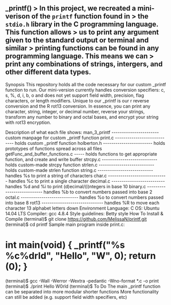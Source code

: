## _printf() > In this project, we recreated a mini-verison of the ```printf``` function found in > the ```stdio.h``` library in the C programming language. This function allows > us to print any argument given to the standard output or terminal and similar > printing functions can be found in any programming language. This means we can > print any combinations of strings, intergers, and other different data types.
Synopsis
This repository holds all the code necessary for our custom _printf function to run. Our mini-version currently handles conversion specifiers: c, s, %, d, i, b, o and does not yet support field width, precision, flag characters, or length modifiers. Unique to our _printf is our r reverse conversion and the R rot13 conversion. In essence, you can print any character, string, integer, or decimal number, reverse your strings, transform any number to binary and octal bases, and encrypt your string with rot13 encryption.

Description of what each file shows:
man_3_printf ----------------------- custom manpage for custom _printf function
print.c ---------------------------- holds custom _printf function
holberton.h ------------------------ holds prototypes of functions spread across all files
getFunc_and_buffer_functions.c ----- holds functions to get appropriate function, and create and write buffer
strcpy.c --------------------------- holds custom-made strcpy function
strlen.c --------------------------- holds custom-made strlen function
string.c --------------------------- handles %s to print a string of characters
char.c ----------------------------- handles %c to print a single character
decimal.c -------------------------- handles %d and %i to print (d)ecimal/(i)ntegers in base 10
binary.c --------------------------- handles %b to convert numbers passed into base 2
octal.c ---------------------------- handles %o to convert numbers passed into base 8
rot13 ------------------------------ handles %R to move each character 13 alphabet letters down
Environment
Language: C
OS: Ubuntu 14.04 LTS
Compiler: gcc 4.8.4
Style guidelines: Betty style
How To Install & Compile
(terminal)$ git clone https://github.com/MelissaN/printf.git
(terminal)$ cd printf
Sample main program inside print.c:

int main(void)
{
	_printf("%s %c%drld", "Hello", "W", 0);
	return (0);
}
====================================
(terminal)$ gcc -Wall -Werror -Wextra -pedantic -Wno-format *.c -o print
(terminal)$ ./print
Hello W0rld
(terminal)$
To Do
The main _printf function can be separated into more modular shorter functions
More functionality can still be added (e.g. support field width specifiers, etc)
